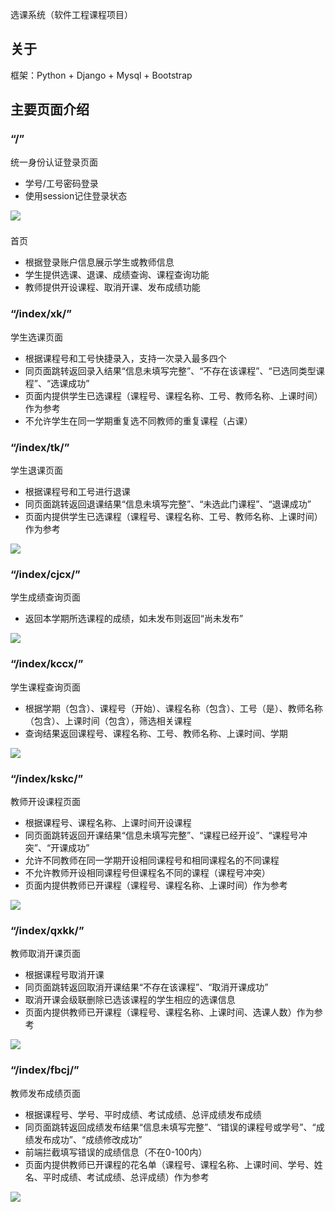 选课系统（软件工程课程项目）

## 关于
框架：Python + Django + Mysql + Bootstrap



## 主要页面介绍

### “/”
统一身份认证登录页面
- 学号/工号密码登录
- 使用session记住登录状态

<img src="/README/登录.png" />

### 
首页
- 根据登录账户信息展示学生或教师信息
- 学生提供选课、退课、成绩查询、课程查询功能
- 教师提供开设课程、取消开课、发布成绩功能



### “/index/xk/”
学生选课页面
- 根据课程号和工号快捷录入，支持一次录入最多四个
- 同页面跳转返回录入结果“信息未填写完整”、“不存在该课程”、“已选同类型课程”、“选课成功”
- 页面内提供学生已选课程（课程号、课程名称、工号、教师名称、上课时间）作为参考
- 不允许学生在同一学期重复选不同教师的重复课程（占课）


### “/index/tk/”
学生退课页面
- 根据课程号和工号进行退课
- 同页面跳转返回退课结果“信息未填写完整”、“未选此门课程”、“退课成功”
- 页面内提供学生已选课程（课程号、课程名称、工号、教师名称、上课时间）作为参考

<img src="/README/学生退课.png" />

### “/index/cjcx/”
学生成绩查询页面
- 返回本学期所选课程的成绩，如未发布则返回“尚未发布”

<img src="/README/学生成绩查询.png" />

### “/index/kccx/”
学生课程查询页面
- 根据学期（包含）、课程号（开始）、课程名称（包含）、工号（是）、教师名称（包含）、上课时间（包含），筛选相关课程
- 查询结果返回课程号、课程名称、工号、教师名称、上课时间、学期

<img src="/README/学生课程查询.png" />

### “/index/kskc/”
教师开设课程页面
- 根据课程号、课程名称、上课时间开设课程
- 同页面跳转返回开课结果“信息未填写完整”、“课程已经开设”、“课程号冲突”、“开课成功”
- 允许不同教师在同一学期开设相同课程号和相同课程名的不同课程
- 不允许教师开设相同课程号但课程名不同的课程（课程号冲突）
- 页面内提供教师已开课程（课程号、课程名称、上课时间）作为参考

<img src="/README/教师开课.png" />

### “/index/qxkk/”
教师取消开课页面
- 根据课程号取消开课
- 同页面跳转返回取消开课结果“不存在该课程”、“取消开课成功”
- 取消开课会级联删除已选该课程的学生相应的选课信息
- 页面内提供教师已开课程（课程号、课程名称、上课时间、选课人数）作为参考

<img src="/README/教师取消开课.png" />

### “/index/fbcj/”
教师发布成绩页面
- 根据课程号、学号、平时成绩、考试成绩、总评成绩发布成绩
- 同页面跳转返回成绩发布结果“信息未填写完整”、“错误的课程号或学号”、“成绩发布成功”、“成绩修改成功”
- 前端拦截填写错误的成绩信息（不在0-100内）
- 页面内提供教师已开课程的花名单（课程号、课程名称、上课时间、学号、姓名、平时成绩、考试成绩、总评成绩）作为参考

<img src="/README/教师发布成绩.png" />
